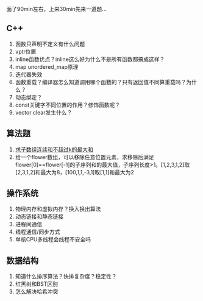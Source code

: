 面了90min左右，上来30min先来一道题...
## C++
1. 函数只声明不定义有什么问题
2. vptr位置
3. inline函数优点？inline这么好为什么不是所有函数都搞成这样？
4. map unordered_map原理
5. 迭代器失效
6. 函数重载？编译器怎么知道调用哪个函数的？只有返回值不同算重载吗？为什么？
7. 动态绑定？
8. const关键字不同位置的作用？修饰函数呢？
9. vector clear发生什么？

## 算法题
1. [求子数组连续和不超过k的最大和](https://blog.csdn.net/u010900754/article/details/60457594)
2. 给一个flower数组，可以移除任意位置元素，求移除后满足flower[0]==flower[-1]的子序列和的最大值，子序列长度>1。[1,2,3,1,2]取[2,3,1,2]和最大为8，[100,1,1,-3,1]取[1,1]和最大为2

## 操作系统
1. 物理内存和虚拟内存？换入换出算法
2. 动态链接和静态链接
3. 进程间通信
4. 线程通信/同步方式
5. 单核CPU多线程会线程不安全吗

## 数据结构
1. 知道什么排序算法？快排复杂度？稳定性？
2. 红黑树和BST区别
3. 怎么解决哈希冲突
